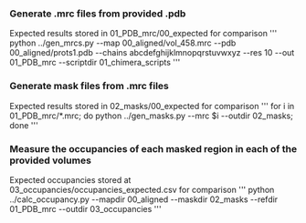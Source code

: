 ### Generate .mrc files from provided .pdb
Expected results stored in 01_PDB_mrc/00_expected for comparison
'''
python ../gen_mrcs.py --map 00_aligned/vol_458.mrc --pdb 00_aligned/prots1.pdb --chains abcdefghijklmnopqrstuvwxyz --res 10 --out 01_PDB_mrc --scriptdir 01_chimera_scripts
'''

### Generate mask files from .mrc files
Expected results stored in 02_masks/00_expected for comparison
'''
for i in 01_PDB_mrc/*.mrc; do python ../gen_masks.py --mrc $i --outdir 02_masks; done
'''

### Measure the occupancies of each masked region in each of the provided volumes
Expected occupancies stored at 03_occupancies/occupancies_expected.csv for comparison
'''
python ../calc_occupancy.py --mapdir 00_aligned --maskdir 02_masks --refdir 01_PDB_mrc --outdir 03_occupancies
'''
